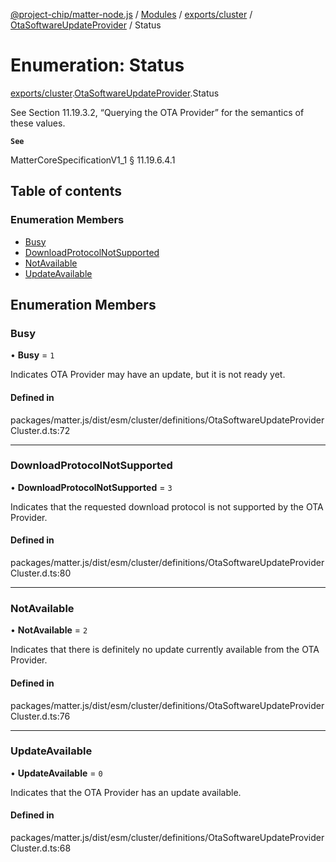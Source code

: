 [@project-chip/matter-node.js](../README.md) / [Modules](../modules.md) / [exports/cluster](../modules/exports_cluster.md) / [OtaSoftwareUpdateProvider](../modules/exports_cluster.OtaSoftwareUpdateProvider.md) / Status

# Enumeration: Status

[exports/cluster](../modules/exports_cluster.md).[OtaSoftwareUpdateProvider](../modules/exports_cluster.OtaSoftwareUpdateProvider.md).Status

See Section 11.19.3.2, “Querying the OTA Provider” for the semantics of these values.

**`See`**

MatterCoreSpecificationV1_1 § 11.19.6.4.1

## Table of contents

### Enumeration Members

- [Busy](exports_cluster.OtaSoftwareUpdateProvider.Status.md#busy)
- [DownloadProtocolNotSupported](exports_cluster.OtaSoftwareUpdateProvider.Status.md#downloadprotocolnotsupported)
- [NotAvailable](exports_cluster.OtaSoftwareUpdateProvider.Status.md#notavailable)
- [UpdateAvailable](exports_cluster.OtaSoftwareUpdateProvider.Status.md#updateavailable)

## Enumeration Members

### Busy

• **Busy** = ``1``

Indicates OTA Provider may have an update, but it is not ready yet.

#### Defined in

packages/matter.js/dist/esm/cluster/definitions/OtaSoftwareUpdateProviderCluster.d.ts:72

___

### DownloadProtocolNotSupported

• **DownloadProtocolNotSupported** = ``3``

Indicates that the requested download protocol is not supported by the OTA Provider.

#### Defined in

packages/matter.js/dist/esm/cluster/definitions/OtaSoftwareUpdateProviderCluster.d.ts:80

___

### NotAvailable

• **NotAvailable** = ``2``

Indicates that there is definitely no update currently available from the OTA Provider.

#### Defined in

packages/matter.js/dist/esm/cluster/definitions/OtaSoftwareUpdateProviderCluster.d.ts:76

___

### UpdateAvailable

• **UpdateAvailable** = ``0``

Indicates that the OTA Provider has an update available.

#### Defined in

packages/matter.js/dist/esm/cluster/definitions/OtaSoftwareUpdateProviderCluster.d.ts:68
